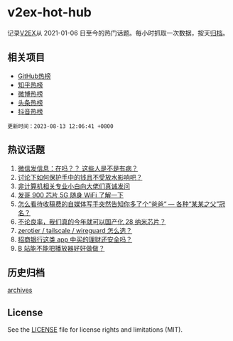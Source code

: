 # v2ex-hot-hub

 记录[V2EX](https://www.v2ex.com/)从 2021-01-06 日至今的热门话题。每小时抓取一次数据，按天[归档](archives)。
 
 ## 相关项目

- [GitHub热榜](https://github.com/snaildev/github-hot-hub)
- [知乎热榜](https://github.com/snaildev/zhihu-hot-hub)
- [微博热榜](https://github.com/snaildev/weibo-hot-hub)
- [头条热榜](https://github.com/snaildev/toutiao-hot-hub)
- [抖音热榜](https://github.com/snaildev/douyin-hot-hub)


 `更新时间：2023-08-13 12:06:41 +0800`

## 热议话题

1. [微信发信息：在吗？？ 这些人是不是有病？](https://www.v2ex.com/t/964776)
1. [讨论下如何保护手中的钱且不受放水影响吧？](https://www.v2ex.com/t/964769)
1. [非计算机相关专业小白向大佬们真诚发问](https://www.v2ex.com/t/964674)
1. [发哥 900 芯片 5G 随身 WiFi 了解一下](https://www.v2ex.com/t/964709)
1. [怎么看待收稿费的自媒体写手突然告知你多了个“爸爸“ — 各种“某某之父”冠名？](https://www.v2ex.com/t/964697)
1. [不论良率，我们真的今年就可以国产化 28 纳米芯片？](https://www.v2ex.com/t/964701)
1. [zerotier / tailscale / wireguard 怎么选？](https://www.v2ex.com/t/964767)
1. [招商银行这类 app 中买的理财还安全吗？](https://www.v2ex.com/t/964816)
1. [B 站能不能把播放器好好做做？](https://www.v2ex.com/t/964811)

## 历史归档

[archives](archives)

## License

See the [LICENSE](LICENSE) file for license rights and limitations (MIT).
